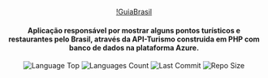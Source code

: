 <div align="center">
  
[!GuiaBrasil](https://user-images.githubusercontent.com/73259410/133328085-55f51624-6a00-437d-9b46-82379f2967ba.mp4)

<h4>Aplicação responsável por mostrar alguns pontos turísticos e restaurantes pelo Brasil, através da API-Turismo construida em PHP com banco de dados na plataforma Azure.</h4>
  
<p>
<img alt="Language Top" src="https://img.shields.io/github/languages/top/tamirespatrocinio/appGuiaBrasil">
<img alt="Languages Count" src="https://img.shields.io/github/languages/count/tamirespatrocinio/appGuiaBrasil">
<img alt="Last Commit" src="https://img.shields.io/github/last-commit/tamirespatrocinio/appGuiaBrasil">
<img alt="Repo Size" src="https://img.shields.io/github/repo-size/tamirespatrocinio/appGuiaBrasil">
</p>
</div>
